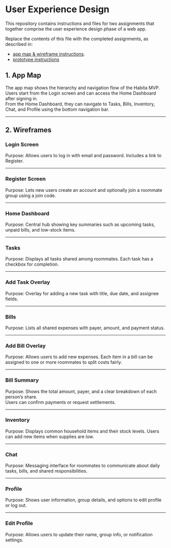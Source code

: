 # User Experience Design

This repository contains instructions and files for two assignments that together comprise the user experience design phase of a web app.

Replace the contents of this file with the completed assignments, as described in:

- [app map & wireframe instructions](instructions-0a-app-map-wireframes.md).
- [prototype instructions](instructions-0b-prototyping.md)



## 1. App Map

The app map shows the hierarchy and navigation flow of the Habita MVP.  
Users start from the Login screen and can access the Home Dashboard after signing in.  
From the Home Dashboard, they can navigate to Tasks, Bills, Inventory, Chat, and Profile using the bottom navigation bar.

---

## 2. Wireframes

### Login Screen
Purpose: Allows users to log in with email and password. Includes a link to Register.

---

### Register Screen
Purpose: Lets new users create an account and optionally join a roommate group using a join code.

---

### Home Dashboard
Purpose: Central hub showing key summaries such as upcoming tasks, unpaid bills, and low-stock items.

---

### Tasks
Purpose: Displays all tasks shared among roommates. Each task has a checkbox for completion.

---

### Add Task Overlay
Purpose: Overlay for adding a new task with title, due date, and assignee fields.

---

### Bills
Purpose: Lists all shared expenses with payer, amount, and payment status.

---

### Add Bill Overlay
Purpose: Allows users to add new expenses. Each item in a bill can be assigned to one or more roommates to split costs fairly.

---

### Bill Summary
Purpose: Shows the total amount, payer, and a clear breakdown of each person’s share.  
Users can confirm payments or request settlements.

---

### Inventory
Purpose: Displays common household items and their stock levels. Users can add new items when supplies are low.

---

### Chat
Purpose: Messaging interface for roommates to communicate about daily tasks, bills, and shared responsibilities.

---

### Profile
Purpose: Shows user information, group details, and options to edit profile or log out.

---

### Edit Profile
Purpose: Allows users to update their name, group info, or notification settings.


